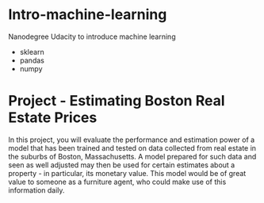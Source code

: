 # Intro-machine-learning
Nanodegree Udacity to introduce machine learning

* sklearn
* pandas
* numpy

# Project - Estimating Boston Real Estate Prices

In this project, you will evaluate the performance and estimation power of a model that has been trained and tested on data collected from real estate in the suburbs of Boston, Massachusetts. A model prepared for such data and seen as well adjusted may then be used for certain estimates about a property - in particular, its monetary value. This model would be of great value to someone as a furniture agent, who could make use of this information daily.
